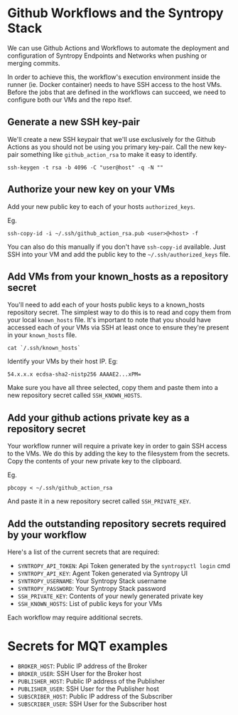 # Github Workflows and the Syntropy Stack

We can use Github Actions and Workflows to automate the deployment and configuration of Syntropy Endpoints and Networks when pushing or merging commits.

In order to achieve this, the workflow's execution environment inside the runner (ie. Docker container) needs to have SSH access to the host VMs. Before the jobs that are defined in the workflows can succeed, we need to configure both our VMs and the repo itsef.

## Generate a new SSH key-pair

We'll create a new SSH keypair that we'll use exclusively for the Github Actions as you should not be using you primary key-pair. Call the new key-pair something like `github_action_rsa` to make it easy to identify.

```
ssh-keygen -t rsa -b 4096 -C "user@host" -q -N ""
```

## Authorize your new key on your VMs

Add your new public key to each of your hosts `authorized_keys`.

Eg.

```
ssh-copy-id -i ~/.ssh/github_action_rsa.pub <user>@<host> -f
```

You can also do this manually if you don't have `ssh-copy-id` available. Just SSH into your VM and add the public key to the `~/.ssh/authorized_keys` file.

## Add VMs from your known_hosts as a repository secret

You'll need to add each of your hosts public keys to a known_hosts repository secret. The simplest way to do this is to read and copy them from your local `known_hosts` file. It's important to note that you should have accessed each of your VMs via SSH at least once to ensure they're present in your `known_hosts` file.

```
cat `/.ssh/known_hosts`
```

Identify your VMs by their host IP. Eg:

```
54.x.x.x ecdsa-sha2-nistp256 AAAAE2...xPM=
```

Make sure you have all three selected, copy them and paste them into a new repository secret called `SSH_KNOWN_HOSTS`.

## Add your github actions private key as a repository secret

Your workflow runner will require a private key in order to gain SSH access to the VMs. We do this by adding the key to the filesystem from the secrets. Copy the contents of your new private key to the clipboard.

Eg.

```
pbcopy < ~/.ssh/github_action_rsa
```

And paste it in a new repository secret called `SSH_PRIVATE_KEY`.

## Add the outstanding repository secrets required by your workflow

Here's a list of the current secrets that are required:

- `SYNTROPY_API_TOKEN`: Api Token generated by the `syntropyctl login` cmd
- `SYNTROPY_API_KEY`: Agent Token generated via Syntropy UI
- `SYNTROPY_USERNAME`: Your Syntropy Stack username
- `SYNTROPY_PASSWORD`: Your Syntropy Stack password
- `SSH_PRIVATE_KEY`: Contents of your newly generated private key
- `SSH_KNOWN_HOSTS`: List of public keys for your VMs

Each workflow may require additional secrets.

# Secrets for MQT examples

- `BROKER_HOST`: Public IP address of the Broker
- `BROKER_USER`: SSH User for the Broker host
- `PUBLISHER_HOST`: Public IP address of the Publisher
- `PUBLISHER_USER`: SSH User for the Publisher host
- `SUBSCRIBER_HOST`: Public IP address of the Subscriber
- `SUBSCRIBER_USER`: SSH User for the Subscriber host

